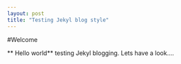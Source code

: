 ```yaml
---
layout: post
title: "Testing Jekyl blog style"
---
```



#Welcome 

** Hello world** testing Jekyl blogging. Lets have a look....
